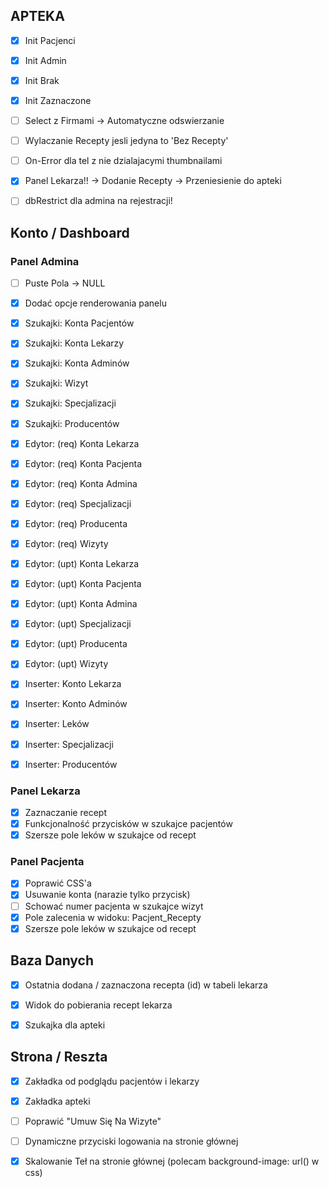 
## APTEKA
- [x] Init Pacjenci
- [x] Init Admin
- [x] Init Brak
- [x] Init Zaznaczone

- [ ] Select z Firmami -> Automatyczne odswierzanie
- [ ] Wylaczanie Recepty jesli jedyna to 'Bez Recepty'
- [ ] On-Error dla tel z nie dzialajacymi thumbnailami
- [x] Panel Lekarza!! -> Dodanie Recepty -> Przeniesienie do apteki
- [ ] dbRestrict dla admina na rejestracji!
  
## Konto / Dashboard

### Panel Admina
- [ ] Puste Pola -> NULL  
- [x] Dodać opcje renderowania panelu
- [x] Szukajki: Konta Pacjentów
- [x] Szukajki: Konta Lekarzy
- [x] Szukajki: Konta Adminów
- [x] Szukajki: Wizyt
- [x] Szukajki: Specjalizacji
- [x] Szukajki: Producentów

- [x] Edytor: (req) Konta Lekarza
- [x] Edytor: (req) Konta Pacjenta
- [x] Edytor: (req) Konta Admina
- [x] Edytor: (req) Specjalizacji
- [x] Edytor: (req) Producenta
- [x] Edytor: (req) Wizyty
  
- [x] Edytor: (upt) Konta Lekarza
- [x] Edytor: (upt) Konta Pacjenta
- [x] Edytor: (upt) Konta Admina
- [x] Edytor: (upt) Specjalizacji
- [x] Edytor: (upt) Producenta
- [x] Edytor: (upt) Wizyty  
  
- [x] Inserter: Konto Lekarza    
- [x] Inserter: Konto Adminów    
- [x] Inserter: Leków
- [x] Inserter: Specjalizacji
- [x] Inserter: Producentów
  
### Panel Lekarza
- [x] Zaznaczanie recept
- [x] Funkcjonalność przycisków w szukajce pacjentów
- [x] Szersze pole leków w szukajce od recept
  
### Panel Pacjenta
- [x] Poprawić CSS'a
- [x] Usuwanie konta (narazie tylko przycisk)
- [ ] Schować numer pacjenta w szukajce wizyt
- [x] Pole zalecenia w widoku: Pacjent_Recepty
- [x] Szersze pole leków w szukajce od recept

## Baza Danych  
- [x] Ostatnia dodana / zaznaczona recepta (id) w tabeli lekarza
- [x] Widok do pobierania recept lekarza
- [x] Szukajka dla apteki



## Strona / Reszta
- [x] Zakładka od podglądu pacjentów i lekarzy
- [x] Zakładka apteki
- [ ] Poprawić "Umuw Się Na Wizyte"
- [ ] Dynamiczne przyciski logowania na stronie głównej
- [x] Skalowanie Teł na stronie głównej (polecam background-image: url() w css)
  